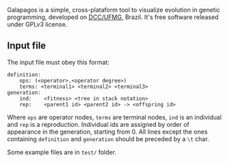 Galapagos is a simple, cross-plataform tool to visualize evolution in genetic programming, developed on [DCC/UFMG](http://dcc.ufmg.br), Brazil. It's free software released under GPLv3 license.

Input file
----------
The input file must obey this format:

    definition:
    	ops: (<operator>,<operator degree>)
    	terms: <terminal1> <terminal2> <terminal3>
    generation:
    	ind:	<fitness> <tree in stack notation>
    	rep:    <parent1 id> <parent2 id> -> <offspring id>

Where `ops` are operator nodes, `terms` are terminal nodes, `ind` is an individual and `rep` is a reproduction.
Individual ids are assigned by order of appearance in the generation, starting from 0. All lines except the ones containing `definition` and `generation` should be preceded by a `\t` char.

Some example files are in `test/` folder.
